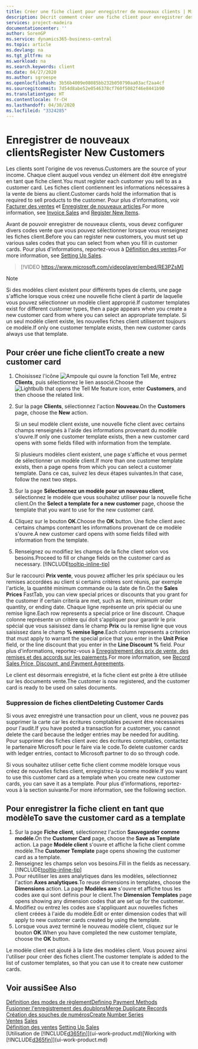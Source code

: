 ```yaml
---
title: Créer une fiche client pour enregistrer de nouveaux clients | Microsoft Docs
description: Décrit comment créer une fiche client pour enregistrer des informations sur chaque nouveau client ou client auquel vous vendez.
services: project-madeira
documentationcenter: ''
author: SorenGP
ms.service: dynamics365-business-central
ms.topic: article
ms.devlang: na
ms.tgt_pltfrm: na
ms.workload: na
ms.search.keywords: client
ms.date: 04/27/2020
ms.author: sgroespe
ms.openlocfilehash: 3b56b4009e08085bb232b050790aa03acf2aa4cf
ms.sourcegitcommit: 7d54d8abe52e0546378cf760f5082f46e8441b90
ms.translationtype: HT
ms.contentlocale: fr-CH
ms.lasthandoff: 04/30/2020
ms.locfileid: "3324285"
---
```

# <a name="register-new-customers"></a><span data-ttu-id="0965b-103">Enregistrer de nouveaux clients</span><span class="sxs-lookup"><span data-stu-id="0965b-103">Register New Customers</span></span>
<span data-ttu-id="0965b-104">Les clients sont l'origine de vos revenus.</span><span class="sxs-lookup"><span data-stu-id="0965b-104">Customers are the source of your income.</span></span> <span data-ttu-id="0965b-105">Chaque client auquel vous vendez un élément doit être enregistré en tant que fiche client.</span><span class="sxs-lookup"><span data-stu-id="0965b-105">You must register each customer you sell to as a customer card.</span></span> <span data-ttu-id="0965b-106">Les fiches client contiennent les informations nécessaires à la vente de biens au client.</span><span class="sxs-lookup"><span data-stu-id="0965b-106">Customer cards hold the information that is required to sell products to the customer.</span></span> <span data-ttu-id="0965b-107">Pour plus d'informations, voir [Facturer des ventes](sales-how-invoice-sales.md) et [Enregistrer de nouveaux articles](inventory-how-register-new-items.md).</span><span class="sxs-lookup"><span data-stu-id="0965b-107">For more information, see [Invoice Sales](sales-how-invoice-sales.md) and [Register New Items](inventory-how-register-new-items.md).</span></span>  

<span data-ttu-id="0965b-108">Avant de pouvoir enregistrer de nouveaux clients, vous devez configurer divers codes vente que vous pouvez sélectionner lorsque vous renseignez les fiches client.</span><span class="sxs-lookup"><span data-stu-id="0965b-108">Before you can register new customers, you must set up various sales codes that you can select from when you fill in customer cards.</span></span> <span data-ttu-id="0965b-109">Pour plus d'informations, reportez-vous à [Définition des ventes](sales-setup-sales.md).</span><span class="sxs-lookup"><span data-stu-id="0965b-109">For more information, see [Setting Up Sales](sales-setup-sales.md).</span></span>

> [!VIDEO https://www.microsoft.com/videoplayer/embed/RE3PZsM]

> [!NOTE]  
> <span data-ttu-id="0965b-110">Si des modèles client existent pour différents types de clients, une page s'affiche lorsque vous créez une nouvelle fiche client à partir de laquelle vous pouvez sélectionner un modèle client approprié.</span><span class="sxs-lookup"><span data-stu-id="0965b-110">If customer templates exist for different customer types, then a page appears when you create a new customer card from where you can select an appropriate template.</span></span> <span data-ttu-id="0965b-111">Si un seul modèle client existe, les nouvelles fiches client utiliseront toujours ce modèle.</span><span class="sxs-lookup"><span data-stu-id="0965b-111">If only one customer template exists, then new customer cards always use that template.</span></span>  

## <a name="to-create-a-new-customer-card"></a><span data-ttu-id="0965b-112">Pour créer une fiche client</span><span class="sxs-lookup"><span data-stu-id="0965b-112">To create a new customer card</span></span>
1. <span data-ttu-id="0965b-113">Choisissez l'icône ![Ampoule qui ouvre la fonction Tell Me](media/ui-search/search_small.png "Dites-moi ce que vous voulez faire"), entrez **Clients**, puis sélectionnez le lien associé.</span><span class="sxs-lookup"><span data-stu-id="0965b-113">Choose the ![Lightbulb that opens the Tell Me feature](media/ui-search/search_small.png "Tell me what you want to do") icon, enter **Customers**, and then choose the related link.</span></span>  
2. <span data-ttu-id="0965b-114">Sur la page **Clients**, sélectionnez l'action **Nouveau**.</span><span class="sxs-lookup"><span data-stu-id="0965b-114">On the **Customers** page, choose the **New** action.</span></span>

    <span data-ttu-id="0965b-115">Si un seul modèle client existe, une nouvelle fiche client avec certains champs renseignés à l'aide des informations provenant du modèle s'ouvre.</span><span class="sxs-lookup"><span data-stu-id="0965b-115">If only one customer template exists, then a new customer card opens with some fields filled with information from the template.</span></span>

    <span data-ttu-id="0965b-116">Si plusieurs modèles client existent, une page s'affiche et vous permet de sélectionner un modèle client.</span><span class="sxs-lookup"><span data-stu-id="0965b-116">If more than one customer template exists, then a page opens from which you can select a customer template.</span></span> <span data-ttu-id="0965b-117">Dans ce cas, suivez les deux étapes suivantes.</span><span class="sxs-lookup"><span data-stu-id="0965b-117">In that case, follow the next two steps.</span></span>
3. <span data-ttu-id="0965b-118">Sur la page **Sélectionnez un modèle pour un nouveau client**, sélectionnez le modèle que vous souhaitez utiliser pour la nouvelle fiche client.</span><span class="sxs-lookup"><span data-stu-id="0965b-118">On the **Select a template for a new customer** page, choose the template that you want to use for the new customer card.</span></span>
4. <span data-ttu-id="0965b-119">Cliquez sur le bouton **OK**.</span><span class="sxs-lookup"><span data-stu-id="0965b-119">Choose the **OK** button.</span></span> <span data-ttu-id="0965b-120">Une fiche client avec certains champs contenant les informations provenant de ce modèle s'ouvre.</span><span class="sxs-lookup"><span data-stu-id="0965b-120">A new customer card opens with some fields filled with information from the template.</span></span>  
5. <span data-ttu-id="0965b-121">Renseignez ou modifiez les champs de la fiche client selon vos besoins.</span><span class="sxs-lookup"><span data-stu-id="0965b-121">Proceed to fill or change fields on the customer card as necessary.</span></span> [!INCLUDE[tooltip-inline-tip](includes/tooltip-inline-tip_md.md)]

<span data-ttu-id="0965b-122">Sur le raccourci **Prix vente**, vous pouvez afficher les prix spéciaux ou les remises accordées au client si certains critères sont réunis, par exemple l'article, la quantité minimum commande ou la date de fin.</span><span class="sxs-lookup"><span data-stu-id="0965b-122">On the **Sales Prices** FastTab, you can view special prices or discounts that you grant for the customer if certain criteria are met, such as item, minimum order quantity, or ending date.</span></span> <span data-ttu-id="0965b-123">Chaque ligne représente un prix spécial ou une remise ligne.</span><span class="sxs-lookup"><span data-stu-id="0965b-123">Each row represents a special price or line discount.</span></span> <span data-ttu-id="0965b-124">Chaque colonne représente un critère qui doit s'appliquer pour garantir le prix spécial que vous saisissez dans le champ **Prix** ou la remise ligne que vous saisissez dans le champ **% remise ligne**.</span><span class="sxs-lookup"><span data-stu-id="0965b-124">Each column represents a criterion that must apply to warrant the special price that you enter in the **Unit Price** field, or the line discount that you enter in the **Line Discount %** field.</span></span> <span data-ttu-id="0965b-125">Pour plus d'informations, reportez-vous à [Enregistrement des prix de vente, des remises et des accords sur les paiements](sales-how-record-sales-price-discount-payment-agreements.md).</span><span class="sxs-lookup"><span data-stu-id="0965b-125">For more information, see [Record Sales Price, Discount, and Payment Agreements](sales-how-record-sales-price-discount-payment-agreements.md).</span></span>

<span data-ttu-id="0965b-126">Le client est désormais enregistré, et la fiche client est prête à être utilisée sur les documents vente.</span><span class="sxs-lookup"><span data-stu-id="0965b-126">The customer is now registered, and the customer card is ready to be used on sales documents.</span></span>

### <a name="deleting-customer-cards"></a><span data-ttu-id="0965b-127">Suppression de fiches client</span><span class="sxs-lookup"><span data-stu-id="0965b-127">Deleting Customer Cards</span></span>
<span data-ttu-id="0965b-128">Si vous avez enregistré une transaction pour un client, vous ne pouvez pas supprimer la carte car les écritures comptables peuvent être nécessaires pour l'audit.</span><span class="sxs-lookup"><span data-stu-id="0965b-128">If you have posted a transaction for a customer, you cannot delete the card because the ledger entries may be needed for auditing.</span></span> <span data-ttu-id="0965b-129">Pour supprimer des fiches client avec des écritures comptables, contactez le partenaire Microsoft pour le faire via le code.</span><span class="sxs-lookup"><span data-stu-id="0965b-129">To delete customer cards with ledger entries, contact to Microsoft partner to do so through code.</span></span>

<span data-ttu-id="0965b-130">Si vous souhaitez utiliser cette fiche client comme modèle lorsque vous créez de nouvelles fiches client, enregistrez-la comme modèle.</span><span class="sxs-lookup"><span data-stu-id="0965b-130">If you want to use this customer card as a template when you create new customer cards, you can save it as a template.</span></span> <span data-ttu-id="0965b-131">Pour plus d'informations, reportez-vous à la section suivante.</span><span class="sxs-lookup"><span data-stu-id="0965b-131">For more information, see the following section.</span></span>

## <a name="to-save-the-customer-card-as-a-template"></a><span data-ttu-id="0965b-132">Pour enregistrer la fiche client en tant que modèle</span><span class="sxs-lookup"><span data-stu-id="0965b-132">To save the customer card as a template</span></span>
1. <span data-ttu-id="0965b-133">Sur la page **Fiche client**, sélectionnez l'action **Sauvegarder comme modèle**.</span><span class="sxs-lookup"><span data-stu-id="0965b-133">On the **Customer Card** page, choose the **Save as Template** action.</span></span> <span data-ttu-id="0965b-134">La page **Modèle client** s'ouvre et affiche la fiche client comme modèle.</span><span class="sxs-lookup"><span data-stu-id="0965b-134">The **Customer Template** page opens showing the customer card as a template.</span></span>
2. <span data-ttu-id="0965b-135">Renseignez les champs selon vos besoins.</span><span class="sxs-lookup"><span data-stu-id="0965b-135">Fill in the fields as necessary.</span></span> [!INCLUDE[tooltip-inline-tip](includes/tooltip-inline-tip_md.md)]
3. <span data-ttu-id="0965b-136">Pour réutiliser les axes analytiques dans les modèles, sélectionnez l'action **Axes analytiques**.</span><span class="sxs-lookup"><span data-stu-id="0965b-136">To reuse dimensions in templates, choose the **Dimensions** action.</span></span> <span data-ttu-id="0965b-137">La page **Modèles axe** s'ouvre et affiche tous les codes axe qui sont définis pour le client.</span><span class="sxs-lookup"><span data-stu-id="0965b-137">The **Dimension Templates** page opens showing any dimension codes that are set up for the customer.</span></span>
4. <span data-ttu-id="0965b-138">Modifiez ou entrez les codes axe s'appliquant aux nouvelles fiches client créées à l'aide du modèle.</span><span class="sxs-lookup"><span data-stu-id="0965b-138">Edit or enter dimension codes that will apply to new customer cards created by using the template.</span></span>  
5. <span data-ttu-id="0965b-139">Lorsque vous avez terminé le nouveau modèle client, cliquez sur le bouton **OK**.</span><span class="sxs-lookup"><span data-stu-id="0965b-139">When you have completed the new customer template, choose the **OK** button.</span></span>

<span data-ttu-id="0965b-140">Le modèle client est ajouté à la liste des modèles client. Vous pouvez ainsi l'utiliser pour créer des fiches client.</span><span class="sxs-lookup"><span data-stu-id="0965b-140">The customer template is added to the list of customer templates, so that you can use it to create new customer cards.</span></span>

## <a name="see-also"></a><span data-ttu-id="0965b-141">Voir aussi</span><span class="sxs-lookup"><span data-stu-id="0965b-141">See Also</span></span>
[<span data-ttu-id="0965b-142">Définition des modes de règlement</span><span class="sxs-lookup"><span data-stu-id="0965b-142">Defining Payment Methods</span></span>](finance-payment-methods.md)  
[<span data-ttu-id="0965b-143">Fusionner l'enregistrement des doublons</span><span class="sxs-lookup"><span data-stu-id="0965b-143">Merge Duplicate Records</span></span>](sales-how-merge-duplicate-records.md)  
[<span data-ttu-id="0965b-144">Création des souches de numéros</span><span class="sxs-lookup"><span data-stu-id="0965b-144">Create Number Series</span></span>](ui-create-number-series.md)  
<span data-ttu-id="0965b-145">[Ventes](sales-manage-sales.md)  </span><span class="sxs-lookup"><span data-stu-id="0965b-145">[Sales](sales-manage-sales.md)  </span></span>  
<span data-ttu-id="0965b-146">[Définition des ventes](sales-setup-sales.md)  </span><span class="sxs-lookup"><span data-stu-id="0965b-146">[Setting Up Sales](sales-setup-sales.md)  </span></span>  
<span data-ttu-id="0965b-147">[Utilisation de [!INCLUDE[d365fin](includes/d365fin_md.md)]](ui-work-product.md)</span><span class="sxs-lookup"><span data-stu-id="0965b-147">[Working with [!INCLUDE[d365fin](includes/d365fin_md.md)]](ui-work-product.md)</span></span>
